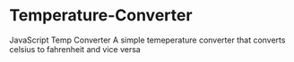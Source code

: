 # Temperature-Converter
JavaScript Temp Converter
A simple temeperature converter that converts celsius to fahrenheit and vice versa
